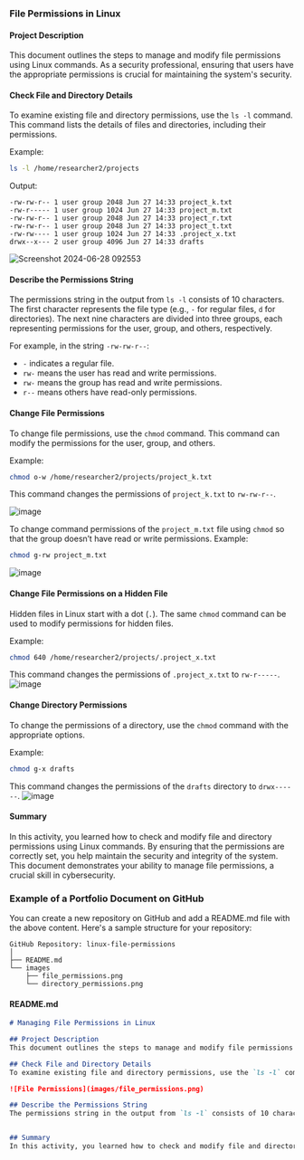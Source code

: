 ### File Permissions in Linux

#### Project Description
This document outlines the steps to manage and modify file permissions using Linux commands. As a security professional, ensuring that users have the appropriate permissions is crucial for maintaining the system's security.

#### Check File and Directory Details
To examine existing file and directory permissions, use the `ls -l` command. This command lists the details of files and directories, including their permissions.

Example:
```sh
ls -l /home/researcher2/projects
```
Output:
```
-rw-rw-r-- 1 user group 2048 Jun 27 14:33 project_k.txt
-rw-r----- 1 user group 1024 Jun 27 14:33 project_m.txt
-rw-rw-r-- 1 user group 2048 Jun 27 14:33 project_r.txt
-rw-rw-r-- 1 user group 2048 Jun 27 14:33 project_t.txt
-rw-rw---- 1 user group 1024 Jun 27 14:33 .project_x.txt
drwx--x--- 2 user group 4096 Jun 27 14:33 drafts
```
![Screenshot 2024-06-28 092553](https://github.com/jenriquez00/File-Permissions-in-Linux/assets/167884340/115162b5-33bd-4258-a0b3-9e71f6e83edc)

#### Describe the Permissions String
The permissions string in the output from `ls -l` consists of 10 characters. The first character represents the file type (e.g., `-` for regular files, `d` for directories). The next nine characters are divided into three groups, each representing permissions for the user, group, and others, respectively.

For example, in the string `-rw-rw-r--`:
- `-` indicates a regular file.
- `rw-` means the user has read and write permissions.
- `rw-` means the group has read and write permissions.
- `r--` means others have read-only permissions.

#### Change File Permissions
To change file permissions, use the `chmod` command. This command can modify the permissions for the user, group, and others.

Example:
```sh
chmod o-w /home/researcher2/projects/project_k.txt
```
This command changes the permissions of `project_k.txt` to `rw-rw-r--`.

![image](https://github.com/jenriquez00/File-Permissions-in-Linux/assets/167884340/c81ffd49-0554-4a3a-a455-ffea6f17333c)

To change command permissions of the `project_m.txt` file using `chmod` so that the group doesn’t have read or write permissions.
Example:
```sh
chmod g-rw project_m.txt
```
![image](https://github.com/jenriquez00/File-Permissions-in-Linux/assets/167884340/a66d2e58-92bd-4de5-a882-c84729430805)

#### Change File Permissions on a Hidden File
Hidden files in Linux start with a dot (`.`). The same `chmod` command can be used to modify permissions for hidden files.

Example:
```sh
chmod 640 /home/researcher2/projects/.project_x.txt
```
This command changes the permissions of `.project_x.txt` to `rw-r-----`.
![image](https://github.com/jenriquez00/File-Permissions-in-Linux/assets/167884340/6bf33e62-a016-43cc-8b49-db1a0357f4a1)

#### Change Directory Permissions
To change the permissions of a directory, use the `chmod` command with the appropriate options.

Example:
```sh
chmod g-x drafts
```
This command changes the permissions of the `drafts` directory to `drwx------`.
![image](https://github.com/jenriquez00/File-Permissions-in-Linux/assets/167884340/62d5f15c-b11a-4e0c-9939-efbe4cd56970)


#### Summary
In this activity, you learned how to check and modify file and directory permissions using Linux commands. By ensuring that the permissions are correctly set, you help maintain the security and integrity of the system. This document demonstrates your ability to manage file permissions, a crucial skill in cybersecurity.

### Example of a Portfolio Document on GitHub

You can create a new repository on GitHub and add a README.md file with the above content. Here's a sample structure for your repository:

```
GitHub Repository: linux-file-permissions
│
├── README.md
└── images
    ├── file_permissions.png
    └── directory_permissions.png
```

#### README.md
```markdown
# Managing File Permissions in Linux

## Project Description
This document outlines the steps to manage and modify file permissions using Linux commands. As a security professional, ensuring that users have the appropriate permissions is crucial for maintaining the system's security.

## Check File and Directory Details
To examine existing file and directory permissions, use the `ls -l` command. This command lists the details of files and directories, including their permissions.

![File Permissions](images/file_permissions.png)

## Describe the Permissions String
The permissions string in the output from `ls -l` consists of 10 characters. The first character represents the file type (e.g., `-` for regular files, `d` for directories). The next nine characters are divided into three groups, each representing permissions for the user, group, and others, respectively.


## Summary
In this activity, you learned how to check and modify file and directory permissions using Linux commands. By ensuring that the permissions are correctly set, you help maintain the security and integrity of the system. This document demonstrates your ability to manage file permissions, a crucial skill in cybersecurity.
```

